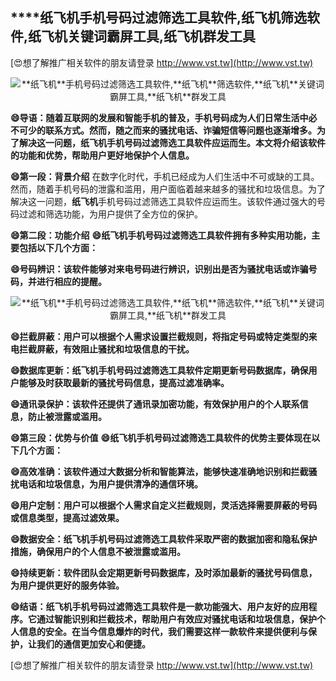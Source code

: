 ## ****纸飞机**手机号码过滤筛选工具软件,**纸飞机**筛选软件,**纸飞机**关键词霸屏工具,**纸飞机**群发工具**

[😍想了解推广相关软件的朋友请登录 http://www.vst.tw](http://www.vst.tw)

 <center><img src="https://vst.tw/MP4/tuiguang/png/2.png" alt="**纸飞机**手机号码过滤筛选工具软件,**纸飞机**筛选软件,**纸飞机**关键词霸屏工具,**纸飞机**群发工具"></center>

**😄导语：随着互联网的发展和智能手机的普及，手机号码成为人们日常生活中必不可少的联系方式。然而，随之而来的骚扰电话、诈骗短信等问题也逐渐增多。为了解决这一问题，**纸飞机**手机号码过滤筛选工具软件应运而生。本文将介绍该软件的功能和优势，帮助用户更好地保护个人信息。**

**😄第一段：背景介绍**
在数字化时代，手机已经成为人们生活中不可或缺的工具。然而，随着手机号码的泄露和滥用，用户面临着越来越多的骚扰和垃圾信息。为了解决这一问题，**纸飞机**手机号码过滤筛选工具软件应运而生。该软件通过强大的号码过滤和筛选功能，为用户提供了全方位的保护。

**😄第二段：功能介绍**
**😄**纸飞机**手机号码过滤筛选工具软件拥有多种实用功能，主要包括以下几个方面：**

**😄号码辨识：该软件能够对来电号码进行辨识，识别出是否为骚扰电话或诈骗号码，并进行相应的提醒。**

 <center><img src="https://vst.tw/MP4/tuiguang/png/5.png" alt="**纸飞机**手机号码过滤筛选工具软件,**纸飞机**筛选软件,**纸飞机**关键词霸屏工具,**纸飞机**群发工具"></center>

**😄拦截屏蔽：用户可以根据个人需求设置拦截规则，将指定号码或特定类型的来电拦截屏蔽，有效阻止骚扰和垃圾信息的干扰。**

**😄数据库更新：**纸飞机**手机号码过滤筛选工具软件定期更新号码数据库，确保用户能够及时获取最新的骚扰号码信息，提高过滤准确率。**

**😄通讯录保护：该软件还提供了通讯录加密功能，有效保护用户的个人联系信息，防止被泄露或滥用。**

**😄第三段：优势与价值**
**😄**纸飞机**手机号码过滤筛选工具软件的优势主要体现在以下几个方面：**

**😄高效准确：该软件通过大数据分析和智能算法，能够快速准确地识别和拦截骚扰电话和垃圾信息，为用户提供清净的通信环境。**

**😄用户定制：用户可以根据个人需求自定义拦截规则，灵活选择需要屏蔽的号码或信息类型，提高过滤效果。**

**😄数据安全：**纸飞机**手机号码过滤筛选工具软件采取严密的数据加密和隐私保护措施，确保用户的个人信息不被泄露或滥用。**

**😄持续更新：软件团队会定期更新号码数据库，及时添加最新的骚扰号码信息，为用户提供更好的服务体验。**

**😄结语：**纸飞机**手机号码过滤筛选工具软件是一款功能强大、用户友好的应用程序。它通过智能识别和拦截技术，帮助用户有效应对骚扰电话和垃圾信息，保护个人信息的安全。在当今信息爆炸的时代，我们需要这样一款软件来提供便利与保护，让我们的通信更加安心和便捷。**

[😍想了解推广相关软件的朋友请登录 http://www.vst.tw](http://www.vst.tw)



